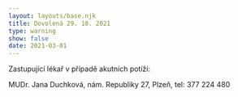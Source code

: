 ```yaml
---
layout: layouts/base.njk
title: Dovolená 29. 10. 2021
type: warning
show: false
date: 2021-03-01
---
```

Zastupující lékař v případě akutních potíží:

MUDr. Jana Duchková, nám. Republiky 27, Plzeň, tel: 377 224 480